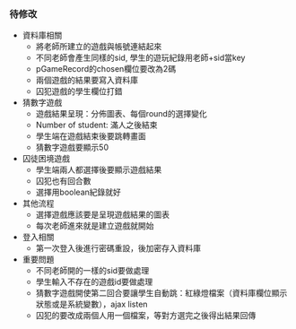 ### 待修改
- 資料庫相關
  - 將老師所建立的遊戲與帳號連結起來
  - 不同老師會產生同樣的sid, 學生的遊玩紀錄用老師+sid當key
  - pGameRecord的chosen欄位要改為2碼
  - 兩個遊戲的結果要寫入資料庫
  - 囚犯遊戲的學生欄位打錯
- 猜數字遊戲
  - 遊戲結果呈現：分佈圖表、每個round的選擇變化
  - Number of student: 滿人之後結束
  - 學生端在遊戲結束後要跳轉畫面
  - 猜數字遊戲要顯示50
- 囚徒困境遊戲
  - 學生端兩人都選擇後要顯示遊戲結果
  - 囚犯也有回合數
  - 選擇用boolean紀錄就好
- 其他流程
  - 選擇遊戲應該要是呈現遊戲結果的圖表
  - 每次老師進來就是建立遊戲就開始
- 登入相關
  - 第一次登入後進行密碼重設，後加密存入資料庫
- 重要問題
  - 不同老師開的一樣的sid要做處理
  - 學生輸入不存在的遊戲id要做處理
  - 猜數字遊戲開使第二回合要讓學生自動跳：紅綠燈檔案（資料庫欄位顯示狀態或是系統變數），ajax listen
  - 囚犯的要改成兩個人用一個檔案，等對方選完之後得出結果回傳